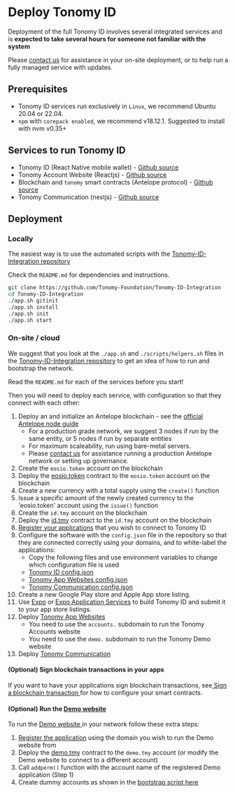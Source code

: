 # Deploy Tonomy ID

Deployment of the full Tonomy ID involves several integrated services and is **expected to take several hours for someone not familiar with the system**

Please [contact us](https://pangea.web4.world/contact-us) for assistance in your on-site deployment, or to help run a fully managed service with updates.

## Prerequisites

* Tonomy ID services run exclusively in `Linux`, we recommend Ubuntu 20.04 or 22.04.
* `npm` with `corepack enabled`, we recommend v18.12.1. Suggested to install with nvm v0.35+

## Services to run Tonomy ID

* Tonomy ID (React Native mobile wallet) - [Github source](https://github.com/Tonomy-Foundation/Tonomy-ID/tree/master)
* Tonomy Account Website (Reactjs) - [Github source](https://github.com/Tonomy-Foundation/Tonomy-App-Websites/tree/master)
* Blockchain and `tonomy` smart contracts (Antelope protocol) - [Github source](https://github.com/Tonomy-Foundation/Tonomy-Contracts/tree/master)
* Tonomy Communication (nestjs) - [Github source](https://github.com/Tonomy-Foundation/Tonomy-Communication/tree/master)

## Deployment

### Locally

The easiest way is to use the automated scripts with the [Tonomy-ID-Integration repository](https://github.com/Tonomy-Foundation/Tonomy-ID-Integration/tree/master)

Check the `README.md` for dependencies and instructions.

```bash
git clone https://github.com/Tonomy-Foundation/Tonomy-ID-Integration
cd Tonomy-ID-Integration
./app.sh gitinit
./app.sh install
./app.sh init
./app.sh start
```

### On-site / cloud

We suggest that you look at the `./app.sh` and `./scripts/helpers.sh` files in the [Tonomy-ID-Integration repository](https://github.com/Tonomy-Foundation/Tonomy-ID-Integration/tree/master) to get an idea of how to run and bootstrap the network.

Read the `README.md` for each of the services before you start!

Then you will need to deploy each service, with configuration so that they connect with each other:

1. Deploy an and initialize an Antelope blockchain - see the [official Antelope node guide](https://docs.eosnetwork.com/docs/latest/node-operation/getting-started/)
   * For a production grade network, we suggest 3 nodes if run by the same entity, or 5 nodes if run by separate entities
   * For maximum scaleability, run using bare-metal servers.
   * Please [contact us](https://pangea.web4.world/contact-us) for assistance running a production Antelope network or setting up governance.
2. Create the `eosio.token` account on the blockchain
3. Deploy the [eosio.token](https://github.com/Tonomy-Foundation/Tonomy-Contracts/tree/master/contracts/eosio.token) contract to the `eosio.token` account on the blockchain
4. Create a new currency with a total supply using the `create()` function
5. Issue a specific amount of the newly created currency to the 'eosio.token' account using the `issue()` function
6. Create the `id.tmy` account on the blockchain
7. Deploy the [id.tmy](https://github.com/Tonomy-Foundation/Tonomy-Contracts/tree/master/contracts/tonomy) contract to the `id.tmy` account on the blockchain
8. [Register your applications](../build-web4-apps/register-app.md) that you wish to connect to Tonomy ID
9. Configure the software with the `config.json` file in the repository so that they are connected correctly using your domains, and to white-label the applications:
   * Copy the following files and use environment variables to change which configuration file is used
   * [Tonomy ID config.json](https://github.com/Tonomy-Foundation/Tonomy-ID/blob/master/src/config/config.production.json)
   * [Tonomy App Websites config.json](https://github.com/Tonomy-Foundation/Tonomy-App-Websites/blob/master/src/common/config/config.production.json)
   * [Tonomy Communication config.json](https://github.com/Tonomy-Foundation/Tonomy-Communication/blob/master/src/config/config.production.json)
10. Create a new Google Play store and Apple App store listing.
11. Use [Expo](https://expo.dev) or [Expo Application Services](https://expo.dev/eas) to build Tonomy ID and submit it to your app store listings.
12. Deploy [Tonomy App Websites](https://github.com/Tonomy-Foundation/Tonomy-App-Websites/tree/master)
    * You need to use the `accounts.` subdomain to run the Tonomy Accounts website
    * You need to use the `demo.` subdomain to run the Tonomy Demo website
13. Deploy [Tonomy Communication](https://github.com/Tonomy-Foundation/Tonomy-Communication/tree/master)

#### (Optional) Sign blockchain transactions in your apps

If you want to have your applications sign blockchain transactions, see[ Sign a blockchain transaction ](../build-web4-apps/usage.md)for how to configure your smart contracts.

#### (Optional) Run the [Demo website](broken-reference)

To run the [Demo website](../../examples/#tonomy-demo-integration-application)[ ](broken-reference)in your network follow these extra steps:

1. [Register the application](../build-web4-apps/register-app.md) using the domain you wish to run the Demo website from
2. Deploy the [demo.tmy](https://github.com/Tonomy-Foundation/Tonomy-Contracts/tree/master/contracts/demo.tmy) contract to the `demo.tmy` account (or modify the Demo website to connect to a different account)
3. Call `addperm()` function with the account name of the registered Demo application (Step 1)
4. Create dummy accounts as shown in the [bootstrap script here](https://github.com/Tonomy-Foundation/Tonomy-ID-SDK/blob/9061250ffceeddbbbf183a6ea03dfe7d5e1685c0/src/cli/bootstrap/bootstrap.ts#L88)
